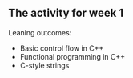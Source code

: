 ## The activity for week 1

Leaning outcomes:
- Basic control flow in C++
- Functional programming in C++
- C-style strings
